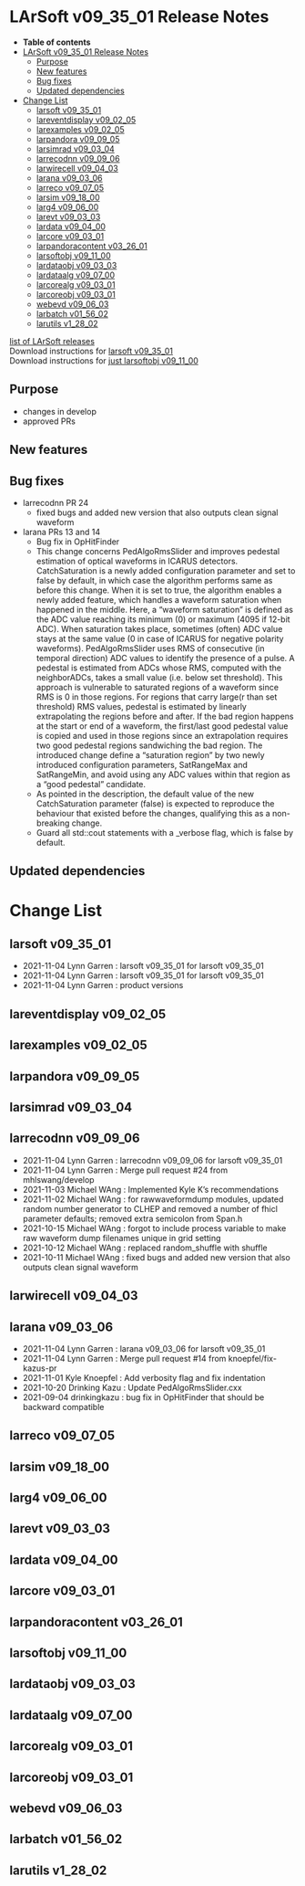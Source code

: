 LArSoft v09\_35\_01 Release Notes
======================================================================

-   **Table of contents**
-   [LArSoft v09\_35\_01 Release Notes](#LArSoft-v09_35_01-Release-Notes)
    -   [Purpose](#Purpose)
    -   [New features](#New-features)
    -   [Bug fixes](#Bug-fixes)
    -   [Updated dependencies](#Updated-dependencies)
-   [Change List](#Change-List)
    -   [larsoft v09\_35\_01](#larsoft-v09_35_01)
    -   [lareventdisplay v09\_02\_05](#lareventdisplay-v09_02_05)
    -   [larexamples v09\_02\_05](#larexamples-v09_02_05)
    -   [larpandora v09\_09\_05](#larpandora-v09_09_05)
    -   [larsimrad v09\_03\_04](#larsimrad-v09_03_04)
    -   [larrecodnn v09\_09\_06](#larrecodnn-v09_09_06)
    -   [larwirecell v09\_04\_03](#larwirecell-v09_04_03)
    -   [larana v09\_03\_06](#larana-v09_03_06)
    -   [larreco v09\_07\_05](#larreco-v09_07_05)
    -   [larsim v09\_18\_00](#larsim-v09_18_00)
    -   [larg4 v09\_06\_00](#larg4-v09_06_00)
    -   [larevt v09\_03\_03](#larevt-v09_03_03)
    -   [lardata v09\_04\_00](#lardata-v09_04_00)
    -   [larcore v09\_03\_01](#larcore-v09_03_01)
    -   [larpandoracontent v03\_26\_01](#larpandoracontent-v03_26_01)
    -   [larsoftobj v09\_11\_00](#larsoftobj-v09_11_00)
    -   [lardataobj v09\_03\_03](#lardataobj-v09_03_03)
    -   [lardataalg v09\_07\_00](#lardataalg-v09_07_00)
    -   [larcorealg v09\_03\_01](#larcorealg-v09_03_01)
    -   [larcoreobj v09\_03\_01](#larcoreobj-v09_03_01)
    -   [webevd v09\_06\_03](#webevd-v09_06_03)
    -   [larbatch v01\_56\_02](#larbatch-v01_56_02)
    -   [larutils v1\_28\_02](#larutils-v1_28_02)

[list of LArSoft releases](LArSoft_release_list)\
Download instructions for [larsoft v09\_35\_01](http://scisoft.fnal.gov/scisoft/bundles/larsoft/v09_35_01/larsoft-v09_35_01.html)\
Download instructions for [just larsoftobj v09\_11\_00](http://scisoft.fnal.gov/scisoft/bundles/larsoftobj/v09_11_00/larsoftobj-v09_11_00.html)

Purpose
--------------------

-   changes in develop
-   approved PRs

New features
------------------------------

Bug fixes
------------------------

-   larrecodnn PR 24
    -   fixed bugs and added new version that also outputs clean signal waveform
-   larana PRs 13 and 14
    -   Bug fix in OpHitFinder
    -   This change concerns PedAlgoRmsSlider and improves pedestal estimation of optical waveforms in ICARUS detectors. CatchSaturation is a newly added configuration parameter and set to false by default, in which case the algorithm performs same as before this change. When it is set to true, the algorithm enables a newly added feature, which handles a waveform saturation when happened in the middle. Here, a “waveform saturation” is defined as the ADC value reaching its minimum (0) or maximum (4095 if 12-bit ADC). When saturation takes place, sometimes (often) ADC value stays at the same value (0 in case of ICARUS for negative polarity waveforms). PedAlgoRmsSlider uses RMS of consecutive (in temporal direction) ADC values to identify the presence of a pulse. A pedestal is estimated from ADCs whose RMS, computed with the neighborADCs, takes a small value (i.e. below set threshold). This approach is vulnerable to saturated regions of a waveform since RMS is 0 in those regions. For regions that carry large(r than set threshold) RMS values, pedestal is estimated by linearly extrapolating the regions before and after. If the bad region happens at the start or end of a waveform, the first/last good pedestal value is copied and used in those regions since an extrapolation requires two good pedestal regions sandwiching the bad region. The introduced change define a “saturation region” by two newly introduced configuration parameters, SatRangeMax and SatRangeMin, and avoid using any ADC values within that region as a “good pedestal” candidate.
    -   As pointed in the description, the default value of the new CatchSaturation parameter (false) is expected to reproduce the behaviour that existed before the changes, qualifying this as a non-breaking change.
    -   Guard all std::cout statements with a \_verbose flag, which is false by default.

Updated dependencies
----------------------------------------------

Change List
============================

larsoft v09\_35\_01
------------------------------------------

-   2021-11-04 Lynn Garren : larsoft v09\_35\_01 for larsoft v09\_35\_01
-   2021-11-04 Lynn Garren : larsoft v09\_35\_01 for larsoft v09\_35\_01
-   2021-11-04 Lynn Garren : product versions

lareventdisplay v09\_02\_05
----------------------------------------------------------

larexamples v09\_02\_05
--------------------------------------------------

larpandora v09\_09\_05
------------------------------------------------

larsimrad v09\_03\_04
----------------------------------------------

larrecodnn v09\_09\_06
------------------------------------------------

-   2021-11-04 Lynn Garren : larrecodnn v09\_09\_06 for larsoft v09\_35\_01
-   2021-11-04 Lynn Garren : Merge pull request \#24 from mhlswang/develop
-   2021-11-03 Michael WAng : Implemented Kyle K’s recommendations
-   2021-11-02 Michael WAng : for rawwaveformdump modules, updated random number generator to CLHEP and removed a number of fhicl parameter defaults; removed extra semicolon from Span.h
-   2021-10-15 Michael WAng : forgot to include process variable to make raw waveform dump filenames unique in grid setting
-   2021-10-12 Michael WAng : replaced random\_shuffle with shuffle
-   2021-10-11 Michael WAng : fixed bugs and added new version that also outputs clean signal waveform

larwirecell v09\_04\_03
--------------------------------------------------

larana v09\_03\_06
----------------------------------------

-   2021-11-04 Lynn Garren : larana v09\_03\_06 for larsoft v09\_35\_01
-   2021-11-04 Lynn Garren : Merge pull request \#14 from knoepfel/fix-kazus-pr
-   2021-11-01 Kyle Knoepfel : Add verbosity flag and fix indentation
-   2021-10-20 Drinking Kazu : Update PedAlgoRmsSlider.cxx
-   2021-09-04 drinkingkazu : bug fix in OpHitFinder that should be backward compatible

larreco v09\_07\_05
------------------------------------------

larsim v09\_18\_00
----------------------------------------

larg4 v09\_06\_00
--------------------------------------

larevt v09\_03\_03
----------------------------------------

lardata v09\_04\_00
------------------------------------------

larcore v09\_03\_01
------------------------------------------

larpandoracontent v03\_26\_01
--------------------------------------------------------------

larsoftobj v09\_11\_00
------------------------------------------------

lardataobj v09\_03\_03
------------------------------------------------

lardataalg v09\_07\_00
------------------------------------------------

larcorealg v09\_03\_01
------------------------------------------------

larcoreobj v09\_03\_01
------------------------------------------------

webevd v09\_06\_03
----------------------------------------

larbatch v01\_56\_02
--------------------------------------------

larutils v1\_28\_02
------------------------------------------
